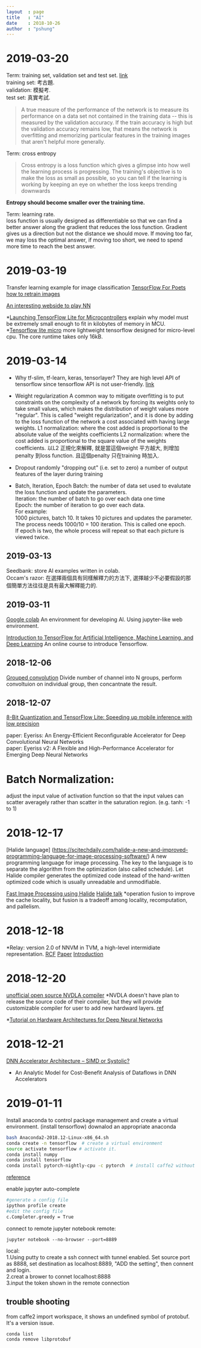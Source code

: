 ```yaml
---
layout  : page
title   : "AI"
date    : 2018-10-26
author  : "pshung"
---
```

# 2019-03-20
Term: training set, validation set and test set. [link](https://blog.csdn.net/simongeek/article/details/78200127)    
training set: 考古題.    
validation: 模擬考.    
test set: 真實考試.   

> A true measure of the performance of the network is to measure its performance on a data set not contained in the training data -- this is measured by the validation accuracy. If the train accuracy is high but the validation accuracy remains low, that means the network is overfitting and memorizing particular features in the training images that aren't helpful more generally. 

Term: cross entropy    
>Cross entropy is a loss function which gives a glimpse into how well the learning process is progressing. The training's objective is to make the loss as small as possible, so you can tell if the learning is working by keeping an eye on whether the loss keeps trending downwards

 **Entropy should become smaller over the training time.**    

Term: learning rate.    
loss function is usually designed as differentiable so that we can find a better answer along the gradient that reduces the loss function. Gradient gives us a direction but not the distance we should move. If moving too far, we may loss the optimal answer, if moving too short, we need to spend more time to reach the best answer.    

 
 
# 2019-03-19
Transfer learning example for image classification
[TensorFlow For Poets](https://codelabs.developers.google.com/codelabs/tensorflow-for-poets/#0)  
[how to retrain images](https://www.tensorflow.org/hub/tutorials/image_retraining)    

[An interesting webside to play NN](http://playground.tensorflow.org/#activation=tanh&batchSize=10&dataset=circle&regDataset=reg-plane&learningRate=0.03&regularizationRate=0&noise=0&networkShape=4,2&seed=0.58304&showTestData=false&discretize=false&percTrainData=50&x=true&y=true&xTimesY=false&xSquared=false&ySquared=false&cosX=false&sinX=false&cosY=false&sinY=false&collectStats=false&problem=classification&initZero=false&hideText=false&stepButton_hide=false)    

*[Launching TensorFlow Lite for Microcontrollers](https://petewarden.com/2019/03/07/launching-tensorflow-lite-for-microcontrollers/)
explain why model must be extremely small enough to fit in kilobytes of memory in MCU.
*[Tensorflow lite micro](https://github.com/tensorflow/tensorflow/tree/master/tensorflow/lite/experimental/micro)
more lightweight tensorflow designed for micro-level cpu. The core runtime takes only 16kB.   

# 2019-03-14

* Why tf-slim, tf-learn, keras, tensorlayer? They are high level API of tensorflow since tensorflow API is not user-friendly. [link](https://www.zhihu.com/question/50030898/answer/119785042)



* Weight regularization
A common way to mitigate overfitting is to put constraints on the complexity of a network by forcing its weights only to take small values, which makes the distribution of weight values more "regular". This is called "weight regularization", and it is done by adding to the loss function of the network a cost associated with having large weights.
L1 normalization: where the cost added is proportional to the absolute value of the weights coefficients 
L2 normalization: where the cost added is proportional to the square value of the weights coefficients.
以L2 正規化來解釋, 就是當這個weight 平方越大, 則增加penalty 到loss function. 且這個penalty 只在training 時加入.

* Dropout
randomly "dropping out" (i.e. set to zero) a number of output features of the layer during training

* Batch, Iteration, Epoch
Batch: the number of data set used to evalutate the loss function and update the parameters.    
Iteration: the number of batch to go over each data one time    
Epoch: the number of iteration to go over each data.   
For example:   
1000 pictures, batch 10.  It takes 10 pictures and updates the parameter.   
The process needs 1000/10 = 100 iteration. This is called one epoch.     
If epoch is two, the whole process will repeat so that each picture is viewed twice.    


## 2019-03-13
Seedbank: store AI examples written in colab.    
Occam's razor: 在選擇兩個具有同樣解釋力的方法下, 選擇越少不必要假設的那個簡單方法往往是具有最大解釋能力的.


## 2019-03-11
[Google colab](https://colab.research.google.com/notebooks/welcome.ipynb#recent=true)
An environment for developing AI. Using jupyter-like web environment.

[Introduction to TensorFlow for Artificial Intelligence, Machine Learning, and Deep Learning](https://www.coursera.org/learn/introduction-tensorflow/home/welcome)
An online course to introduce Tensorflow.



## 2018-12-06
[Grouped convolution](https://blog.yani.io/filter-group-tutorial/)
Divide number of channel into N groups, perform convoltuion on individual group, then concantnate the result.  

## 2018-12-07
[8-Bit Quantization and TensorFlow Lite: Speeding up mobile inference with low precision](https://heartbeat.fritz.ai/8-bit-quantization-and-tensorflow-lite-speeding-up-mobile-inference-with-low-precision-a882dfcafbbd)

paper: Eyeriss: An Energy-Efficient Reconfigurable Accelerator for Deep Convolutional Neural Networks   
paper: Eyeriss v2: A Flexible and High-Performance Accelerator for Emerging Deep Neural Networks    
# Batch Normalization:
adjust the input value of activation function so that the input values can scatter averagely rather than scatter in the saturation region. (e.g. tanh: -1 to 1)

# 2018-12-17
[Halide language] (https://scitechdaily.com/halide-a-new-and-improved-programming-language-for-image-processing-software/)
A new programming language for image processing. The key to the language is to separate the algorithm from the optimization (also called schedule). Let Halide compiler generates the optimized code instead of the hand-written optimized code which is usually unreadable and unmodifiable.  

[Fast Image Processing using Halide](https://www.highperformancegraphics.org/wp-content/uploads/2017/Special-Session/HPG2017_FastImageProcessing.pdf)
[Halide talk](https://www.youtube.com/watch?v=3uiEyEKji0M)
*operation fusion to improve the cache locality, but fusion is a tradeoff among locality, recomputation, and pallelism.

# 2018-12-18
*Relay: version 2.0 of NNVM in TVM, a high-level intermidiate representation.
[RCF](https://github.com/dmlc/tvm/issues/1673)
[Paper](https://dl.acm.org/citation.cfm?id=3211348)
[Introduction](https://docs.tvm.ai/dev/relay_intro.html)


# 2018-12-20
[unofficial open source NVDLA compiler](https://github.com/icubecorp/nvdla_compiler)
*NVDLA doesn't have plan to release the source code of their compiler, but they will provide customizable compiler for user to add new hardward layers. [ref](https://github.com/nvdla/sw/issues/104)

*[Tutorial on Hardware Architectures for Deep Neural Networks](http://eyeriss.mit.edu/tutorial.html)

# 2018-12-21
[DNN Accelerator Architecture – SIMD or Systolic?](https://www.sigarch.org/dnn-accelerator-architecture-simd-or-systolic/)
* An Analytic Model for Cost-Benefit Analysis of Dataflows in DNN Accelerators

# 2019-01-11
Install anaconda to control package management and create a virtual environment. (install tensorflow)
downalod an appropriate anaconda
```bash
bash Anaconda2-2018.12-Linux-x86_64.sh
conda create -n tensorflow  # create a virtual environment
source activate tensorflow # activate it.
conda install numpy
conda install tensorflow
conda install pytorch-nightly-cpu -c pytorch  # install caffe2 without GPU (cpu only)
```
[reference](https://medium.com/@margaretmz/anaconda-jupyter-notebook-tensorflow-and-keras-b91f381405f8)

enable jupyter auto-complete
```bash
#generate a config file
ipython profile create
#edit the config file
c.Completer.greedy = True
```

connect to remote jupyter notebook
remote:
```
jupyter notebook --no-browser --port=8889
```
local:    
1.Using putty to create a ssh connect with tunnel enabled. Set source port  as 8888, set destination as localhost:8889, "ADD the setting", then connent and login.  
2.creat a brower to connet localhost:8888  
3.input the token shown in the remote connection  

## trouble shooting
from caffe2 import workspace, it shows an undefined symbol of protobuf. It's a version issue.    
```
conda list
conda remove libprotobuf
```

